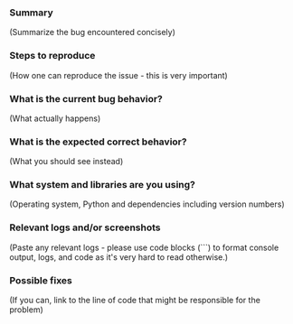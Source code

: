 ### Summary

(Summarize the bug encountered concisely)


### Steps to reproduce

(How one can reproduce the issue - this is very important)


### What is the current bug behavior?

(What actually happens)


### What is the expected correct behavior?

(What you should see instead)


### What system and libraries are you using?

(Operating system, Python and dependencies including version numbers)


### Relevant logs and/or screenshots

(Paste any relevant logs - please use code blocks (```) to format console output,
logs, and code as it's very hard to read otherwise.)


### Possible fixes

(If you can, link to the line of code that might be responsible for the problem)
